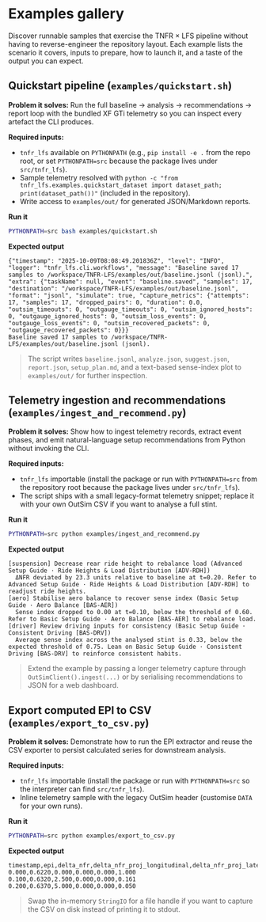 # Examples gallery

Discover runnable samples that exercise the TNFR × LFS pipeline without having to
reverse-engineer the repository layout. Each example lists the scenario it
covers, inputs to prepare, how to launch it, and a taste of the output you can
expect.

## Quickstart pipeline (`examples/quickstart.sh`)

**Problem it solves:** Run the full baseline → analysis → recommendations → report
loop with the bundled XF GTi telemetry so you can inspect every artefact the CLI
produces.

**Required inputs:**

- `tnfr_lfs` available on `PYTHONPATH` (e.g., `pip install -e .` from the repo
  root, or set `PYTHONPATH=src` because the package lives under
  `src/tnfr_lfs`).
- Sample telemetry resolved with
  ``python -c "from tnfr_lfs.examples.quickstart_dataset import dataset_path; print(dataset_path())"``
  (included in the repository).
- Write access to `examples/out/` for generated JSON/Markdown reports.

**Run it**

```bash
PYTHONPATH=src bash examples/quickstart.sh
```

**Expected output**

```
{"timestamp": "2025-10-09T08:08:49.201836Z", "level": "INFO", "logger": "tnfr_lfs.cli.workflows", "message": "Baseline saved 17 samples to /workspace/TNFR-LFS/examples/out/baseline.jsonl (jsonl).", "extra": {"taskName": null, "event": "baseline.saved", "samples": 17, "destination": "/workspace/TNFR-LFS/examples/out/baseline.jsonl", "format": "jsonl", "simulate": true, "capture_metrics": {"attempts": 17, "samples": 17, "dropped_pairs": 0, "duration": 0.0, "outsim_timeouts": 0, "outgauge_timeouts": 0, "outsim_ignored_hosts": 0, "outgauge_ignored_hosts": 0, "outsim_loss_events": 0, "outgauge_loss_events": 0, "outsim_recovered_packets": 0, "outgauge_recovered_packets": 0}}}
Baseline saved 17 samples to /workspace/TNFR-LFS/examples/out/baseline.jsonl (jsonl).
```

> The script writes `baseline.jsonl`, `analyze.json`, `suggest.json`,
> `report.json`, `setup_plan.md`, and a text-based sense-index plot to
> `examples/out/` for further inspection.

## Telemetry ingestion and recommendations (`examples/ingest_and_recommend.py`)

**Problem it solves:** Show how to ingest telemetry records, extract event
phases, and emit natural-language setup recommendations from Python without
invoking the CLI.

**Required inputs:**

- `tnfr_lfs` importable (install the package or run with `PYTHONPATH=src` from
  the repository root because the package lives under `src/tnfr_lfs`).
- The script ships with a small legacy-format telemetry snippet; replace it with
  your own OutSim CSV if you want to analyse a full stint.

**Run it**

```bash
PYTHONPATH=src python examples/ingest_and_recommend.py
```

**Expected output**

```
[suspension] Decrease rear ride height to rebalance load (Advanced Setup Guide · Ride Heights & Load Distribution [ADV-RDH])
  ΔNFR deviated by 23.3 units relative to baseline at t=0.20. Refer to Advanced Setup Guide · Ride Heights & Load Distribution [ADV-RDH] to readjust ride heights.
[aero] Stabilise aero balance to recover sense index (Basic Setup Guide · Aero Balance [BAS-AER])
  Sense index dropped to 0.00 at t=0.10, below the threshold of 0.60. Refer to Basic Setup Guide · Aero Balance [BAS-AER] to rebalance load.
[driver] Review driving inputs for consistency (Basic Setup Guide · Consistent Driving [BAS-DRV])
  Average sense index across the analysed stint is 0.33, below the expected threshold of 0.75. Lean on Basic Setup Guide · Consistent Driving [BAS-DRV] to reinforce consistent habits.
```

> Extend the example by passing a longer telemetry capture through
> `OutSimClient().ingest(...)` or by serialising recommendations to JSON for a
> web dashboard.

## Export computed EPI to CSV (`examples/export_to_csv.py`)

**Problem it solves:** Demonstrate how to run the EPI extractor and reuse the
CSV exporter to persist calculated series for downstream analysis.

**Required inputs:**

- `tnfr_lfs` importable (install the package or run with `PYTHONPATH=src` so the
  interpreter can find `src/tnfr_lfs`).
- Inline telemetry sample with the legacy OutSim header (customise `DATA` for
  your own runs).

**Run it**

```bash
PYTHONPATH=src python examples/export_to_csv.py
```

**Expected output**

```
timestamp,epi,delta_nfr,delta_nfr_proj_longitudinal,delta_nfr_proj_lateral,sense_index
0.000,0.6220,0.000,0.000,0.000,1.000
0.100,0.6320,2.500,0.000,0.000,0.161
0.200,0.6370,5.000,0.000,0.000,0.050
```

> Swap the in-memory `StringIO` for a file handle if you want to capture the CSV
> on disk instead of printing it to stdout.
